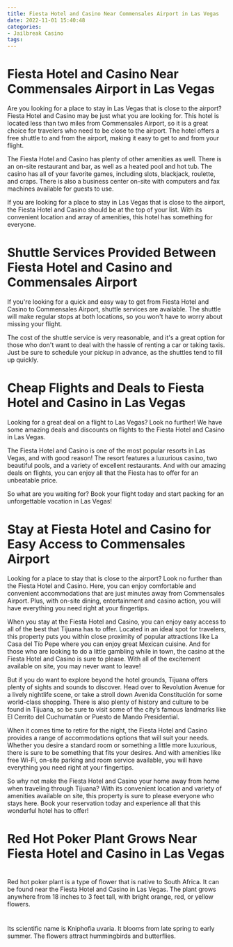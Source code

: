 ```yaml
---
title: Fiesta Hotel and Casino Near Commensales Airport in Las Vegas
date: 2022-11-01 15:40:48
categories:
- Jailbreak Casino
tags:
---
```



#  Fiesta Hotel and Casino Near Commensales Airport in Las Vegas

Are you looking for a place to stay in Las Vegas that is close to the airport? Fiesta Hotel and Casino may be just what you are looking for. This hotel is located less than two miles from Commensales Airport, so it is a great choice for travelers who need to be close to the airport. The hotel offers a free shuttle to and from the airport, making it easy to get to and from your flight.

The Fiesta Hotel and Casino has plenty of other amenities as well. There is an on-site restaurant and bar, as well as a heated pool and hot tub. The casino has all of your favorite games, including slots, blackjack, roulette, and craps. There is also a business center on-site with computers and fax machines available for guests to use.

If you are looking for a place to stay in Las Vegas that is close to the airport, the Fiesta Hotel and Casino should be at the top of your list. With its convenient location and array of amenities, this hotel has something for everyone.

#  Shuttle Services Provided Between Fiesta Hotel and Casino and Commensales Airport

If you're looking for a quick and easy way to get from Fiesta Hotel and Casino to Commensales Airport, shuttle services are available. The shuttle will make regular stops at both locations, so you won't have to worry about missing your flight.

The cost of the shuttle service is very reasonable, and it's a great option for those who don't want to deal with the hassle of renting a car or taking taxis. Just be sure to schedule your pickup in advance, as the shuttles tend to fill up quickly.

#  Cheap Flights and Deals to Fiesta Hotel and Casino in Las Vegas

Looking for a great deal on a flight to Las Vegas? Look no further! We have some amazing deals and discounts on flights to the Fiesta Hotel and Casino in Las Vegas.

The Fiesta Hotel and Casino is one of the most popular resorts in Las Vegas, and with good reason! The resort features a luxurious casino, two beautiful pools, and a variety of excellent restaurants. And with our amazing deals on flights, you can enjoy all that the Fiesta has to offer for an unbeatable price.

So what are you waiting for? Book your flight today and start packing for an unforgettable vacation in Las Vegas!

#  Stay at Fiesta Hotel and Casino for Easy Access to Commensales Airport

Looking for a place to stay that is close to the airport? Look no further than the Fiesta Hotel and Casino. Here, you can enjoy comfortable and convenient accommodations that are just minutes away from Commensales Airport. Plus, with on-site dining, entertainment and casino action, you will have everything you need right at your fingertips.

When you stay at the Fiesta Hotel and Casino, you can enjoy easy access to all of the best that Tijuana has to offer. Located in an ideal spot for travelers, this property puts you within close proximity of popular attractions like La Casa del Tío Pepe where you can enjoy great Mexican cuisine. And for those who are looking to do a little gambling while in town, the casino at the Fiesta Hotel and Casino is sure to please. With all of the excitement available on site, you may never want to leave!

But if you do want to explore beyond the hotel grounds, Tijuana offers plenty of sights and sounds to discover. Head over to Revolution Avenue for a lively nightlife scene, or take a stroll down Avenida Constitución for some world-class shopping. There is also plenty of history and culture to be found in Tijuana, so be sure to visit some of the city’s famous landmarks like El Cerrito del Cuchumatán or Puesto de Mando Presidential.

When it comes time to retire for the night, the Fiesta Hotel and Casino provides a range of accommodations options that will suit your needs. Whether you desire a standard room or something a little more luxurious, there is sure to be something that fits your desires. And with amenities like free Wi-Fi, on-site parking and room service available, you will have everything you need right at your fingertips.

So why not make the Fiesta Hotel and Casino your home away from home when traveling through Tijuana? With its convenient location and variety of amenities available on site, this property is sure to please everyone who stays here. Book your reservation today and experience all that this wonderful hotel has to offer!

#  Red Hot Poker Plant Grows Near Fiesta Hotel and Casino in Las Vegas

#
Red hot poker plant is a type of flower that is native to South Africa. It can be found near the Fiesta Hotel and Casino in Las Vegas. The plant grows anywhere from 18 inches to 3 feet tall, with bright orange, red, or yellow flowers.

#
Its scientific name is Kniphofia uvaria. It blooms from late spring to early summer. The flowers attract hummingbirds and butterflies.